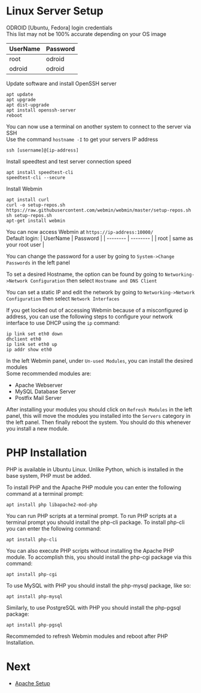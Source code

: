 # Linux Server Setup
ODROID [Ubuntu, Fedora] login credentials  
This list may not be 100% accurate depending on your OS image

| UserName | Password |
| -------- | -------- |
| root | odroid |
| odroid | odroid |

Update software and install OpenSSH server
```
apt update
apt upgrade
apt dist-upgrade
apt install openssh-server
reboot
```

You can now use a terminal on another system to connect to the server via SSH  
Use the command `hostname -I` to get your servers IP address
```
ssh [username]@[ip-address]
```

Install speedtest and test server connection speed
```
apt install speedtest-cli
speedtest-cli --secure
```

Install Webmin
```
apt install curl
curl -o setup-repos.sh https://raw.githubusercontent.com/webmin/webmin/master/setup-repos.sh
sh setup-repos.sh
apt-get install webmin
```

You can now access Webmin at `https://ip-address:10000/`  
Default login:
| UserName | Password |
| -------- | -------- |
| root | same as your root user |

You can change the password for a user by going to `System->Change Passwords` in the left panel

To set a desired Hostname, the option can be found by going to `Networking->Network Configuration` then select `Hostname and DNS Client`

You can set a static IP and edit the network by going to `Networking->Network Configuration` then select `Network Interfaces`

If you get locked out of accessing Webmin because of a misconfigured ip address, you can use the following steps to configure your network interface to use DHCP using the `ip` command:
```
ip link set eth0 down
dhclient eth0
ip link set eth0 up
ip addr show eth0
```

In the left Webmin panel, under `Un-used Modules`, you can install the desired modules  
Some recommended modules are:
- Apache Webserver
- MySQL Database Server
- Postfix Mail Server

After installing your modules you should click on `Refresh Modules` in the left panel, this will move the modules you installed into the `Servers` category in the left panel. Then finally reboot the system. You should do this whenever you install a new module.

# PHP Installation
PHP is available in Ubuntu Linux. Unlike Python, which is installed in the base system, PHP must be added.

To install PHP and the Apache PHP module you can enter the following command at a terminal prompt:
```
apt install php libapache2-mod-php
```

You can run PHP scripts at a terminal prompt. To run PHP scripts at a terminal prompt you should install the php-cli package. To install php-cli you can enter the following command:
```
apt install php-cli
```

You can also execute PHP scripts without installing the Apache PHP module. To accomplish this, you should install the php-cgi package via this command:
```
apt install php-cgi
```

To use MySQL with PHP you should install the php-mysql package, like so:
```
apt install php-mysql
```

Similarly, to use PostgreSQL with PHP you should install the php-pgsql package:
```
apt install php-pgsql
```

Recommemded to refresh Webmin modules and reboot after PHP Installation.

# Next
- [Apache Setup](Apache-Setup.md)
